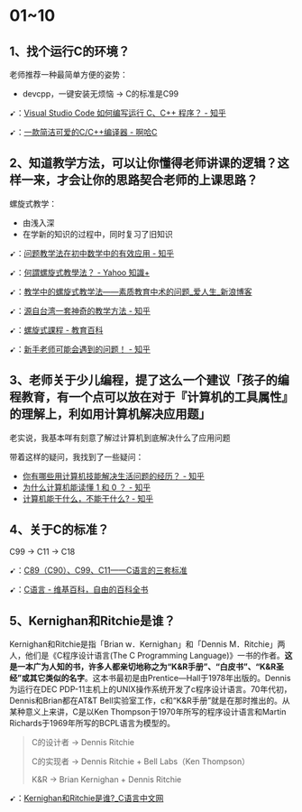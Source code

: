 # 01~10

## 1、找个运行C的环境？

老师推荐一种最简单方便的姿势：

- devcpp，一键安装无烦恼 -> C的标准是C99

➹：[Visual Studio Code 如何编写运行 C、C++ 程序？ - 知乎](https://www.zhihu.com/question/30315894)

➹：[一款简洁可爱的C/C++编译器 - 啊哈C](https://www.ahacpp.com/)

## 2、知道教学方法，可以让你懂得老师讲课的逻辑？这样一来，才会让你的思路契合老师的上课思路？

螺旋式教学：

- 由浅入深
- 在学新的知识的过程中，同时复习了旧知识

➹：[问题教学法在初中数学中的有效应用 - 知乎](https://zhuanlan.zhihu.com/p/102825010)

➹：[何謂螺旋式教學法？ - Yahoo 知識+](https://hk.answers.yahoo.com/question/index?qid=20081124000051KK01917)

➹：[教学中的螺旋式教学法——素质教育中术的问题_爱人生_新浪博客](http://blog.sina.com.cn/s/blog_496791570100lc6b.html)

➹：[源自台湾一套神奇的教学方法 - 知乎](https://zhuanlan.zhihu.com/p/46034601)

➹：[螺旋式課程 - 教育百科](https://pedia.cloud.edu.tw/Entry/Detail/?title=%E8%9E%BA%E6%97%8B%E5%BC%8F%E8%AA%B2%E7%A8%8B)

➹：[新手老师可能会遇到的问题！ - 知乎](https://zhuanlan.zhihu.com/p/31910612)

## 3、老师关于少儿编程，提了这么一个建议「孩子的编程教育，有一个点可以放在对于『计算机的工具属性』的理解上，利如用计算机解决应用题」

老实说，我基本咩有刻意了解过计算机到底解决什么了应用问题

带着这样的疑问，我找到了一些疑问：

- [你有哪些用计算机技能解决生活问题的经历？ - 知乎](https://www.zhihu.com/question/28361295)
- [为什么计算机能读懂 1 和 0 ？ - 知乎](https://www.zhihu.com/question/20112194)
- [计算机能干什么，不能干什么? - 知乎](https://www.zhihu.com/question/36970816)

## 4、关于C的标准？

C99 -> C11 -> C18

➹：[C89（C90）、C99、C11——C语言的三套标准](http://c.biancheng.net/view/143.html)

➹：[C语言 - 维基百科，自由的百科全书](https://zh.wikipedia.org/wiki/C%E8%AF%AD%E8%A8%80)

## 5、Kernighan和Ritchie是谁？

Kernighan和Ritchie是指「Brian w．Kernighan」和「Dennis M．Ritchie」两人，他们是《C程序设计语言(The C Programming Language)》一书的作者。**这是一本广为人知的书，许多人都亲切地称之为“K&R手册”、“白皮书”、“K&R圣经”或其它类似的名字**。这本书最初是由Prentice—Hall于1978年出版的。Dennis为运行在DEC PDP-11主机上的UNIX操作系统开发了c程序设计语言。70年代初，Dennis和Brian都在AT&T Bell实验室工作，c和“K&R手册”就是在那时推出的。从某种意义上来讲，C是以Ken Thompson于1970年所写的程序设计语言和Martin Richards于1969年所写的BCPL语言为模型的。

> C的设计者 -> Dennis Ritchie
> 
> C的实现者 -> Dennis Ritchie + Bell Labs（Ken Thompson）
> 
> K&R ->  Brian Kernighan +  Dennis Ritchie

➹：[Kernighan和Ritchie是谁?_C语言中文网](http://c.biancheng.net/cpp/html/1703.html)
